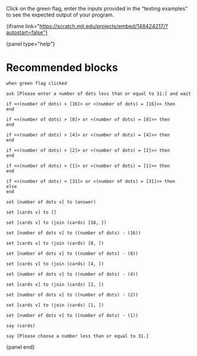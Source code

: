 Click on the green flag, enter the inputs provided in the “testing examples” to see the expected output of your program.

{iframe link="https://scratch.mit.edu/projects/embed/148424217/?autostart=false"}

{panel type="help"}

# Recommended blocks

```scratch
when green flag clicked

ask [Please enter a number of dots less than or equal to 31:] and wait
```

```scratch
if <<(number of dots) > [16]> or <(number of dots) = [16]>> then
end

if <<(number of dots) > [8]> or <(number of dots) = [8]>> then
end

if <<(number of dots) > [4]> or <(number of dots) = [4]>> then
end

if <<(number of dots) > [2]> or <(number of dots) = [2]>> then
end

if <<(number of dots) > [1]> or <(number of dots) = [1]>> then
end

if <<(number of dots) < [31]> or <(number of dots) = [31]>> then
else
end
```

```scratch
set [number of dots v] to (answer)

set [cards v] to []

set [cards v] to (join (cards) [16, ])

set [number of dots v] to ((number of dots) - (16))

set [cards v] to (join (cards) [8, ])

set [number of dots v] to ((number of dots) - (8))

set [cards v] to (join (cards) [4, ])

set [number of dots v] to ((number of dots) - (4))

set [cards v] to (join (cards) [2, ])

set [number of dots v] to ((number of dots) - (2))

set [cards v] to (join (cards) [1, ])

set [number of dots v] to ((number of dots) - (1))

```

```scratch
say (cards)

say [Please choose a number less than or equal to 31.]
```

{panel end}
